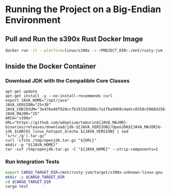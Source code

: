 # Running the Project on a Big-Endian Environment

## Pull and Run the s390x Rust Docker Image
```bash
docker run -it --platform=linux/s390x -v <PROJECT_DIR>:/mnt/rusty-jvm --entrypoint /bin/bash s390x/rust
```
## Inside the Docker Container
### Download JDK with the Compatible Core Classes
```shell
apt-get update
apt-get install -y --no-install-recommends curl
export JAVA_HOME="/opt/java"
JAVA_VERSION="25+36"
JAVA_CHECKSUM="3e476e40f920ccfb1915d200bc7a1fba9d68c4adcc0358c5968d15613690b915"
JAVA_MAJOR="25"
ARCH="s390x"
URL="https://github.com/adoptium/temurin${JAVA_MAJOR}-binaries/releases/download/jdk-${JAVA_VERSION}/OpenJDK${JAVA_MAJOR}U-jdk_${ARCH}_linux_hotspot_$(echo ${JAVA_VERSION} | sed 's/+/_/g').tar.gz"
curl -LfsSo /tmp/openjdk.tar.gz "${URL}"
mkdir -p "${JAVA_HOME}"
tar -xzf /tmp/openjdk.tar.gz -C "${JAVA_HOME}" --strip-components=1
```

### Run Integration Tests
```bash
export CARGO_TARGET_DIR=/mnt/rusty-jvm/target/s390x-unknown-linux-gnu
mkdir -p $CARGO_TARGET_DIR
cd $CARGO_TARGET_DIR
cargo test
```
